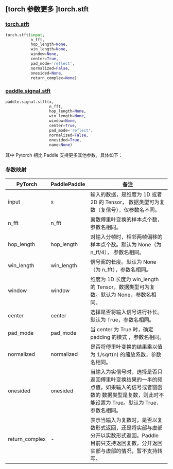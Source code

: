 ## [torch 参数更多 ]torch.stft

### [torch.stft](https://pytorch.org/docs/stable/generated/torch.stft.html?highlight=stft#torch.stft)

```python
torch.stft(input,
           n_fft,
           hop_length=None,
           win_length=None,
           window=None,
           center=True,
           pad_mode='reflect',
           normalized=False,
           onesided=None,
           return_complex=None)
```

### [paddle.signal.stft](https://www.paddlepaddle.org.cn/documentation/docs/zh/api/paddle/signal/stft_cn.html#paddle.signal.stft)

```python
paddle.signal.stft(x,
                   n_fft,
                   hop_length=None,
                   win_length=None,
                   window=None,
                   center=True,
                   pad_mode='reflect',
                   normalized=False,
                   onesided=True,
                   name=None)
```

其中 Pytorch 相比 Paddle 支持更多其他参数，具体如下：

### 参数映射
| PyTorch       | PaddlePaddle | 备注                                                   |
| ------------- | ------------ | ------------------------------------------------------ |
| input         | x            | 输入的数据，是维度为 1D 或者 2D 的 Tensor， 数据类型可为复数（复信号），仅参数名不同。   |
| n_fft         | n_fft        | 离散傅里叶变换的样本点个数，参数名相同。                                               |
| hop_length    | hop_length   | 对输入分帧时，相邻两帧偏移的样本点个数。默认为 None（为 n_ff/4）， 参数名相同。          |
| win_length    | win_length   | 信号窗的长度。默认为 None（为 n_fft），参数名相同。      |
| window        | window       | 维度为 1D 长度为 win_length 的 Tensor，数据类型可为复数。默认为 None，参数名相同。      |
| center        | center       | 选择是否将输入信号进行补长。默认为 True，参数名相同。                                   |
| pad_mode      | pad_mode     | 当 center 为 True 时，确定 padding 的模式 ，参数名相同。                               |
| normalized    | normalized   | 是否将傅里叶变换的结果乘以值为 1/sqrt(n) 的缩放系数，参数名相同。                       |
| onesided      | onesided     | 当输入为实信号时，选择是否只返回傅里叶变换结果的一半的频点值，如果输入的信号或者窗函数的 数据类型是复数，则此时不能设置为 True。默认为 True，参数名相同。      |
| return_complex| -            | 表示当输入为复数时，是否以复数形式返回，还是将实部与虚部分开以实数形式返回。Paddle 目前只支持返回复数，分开返回实部与虚部的情况，暂不支持转写。                |
